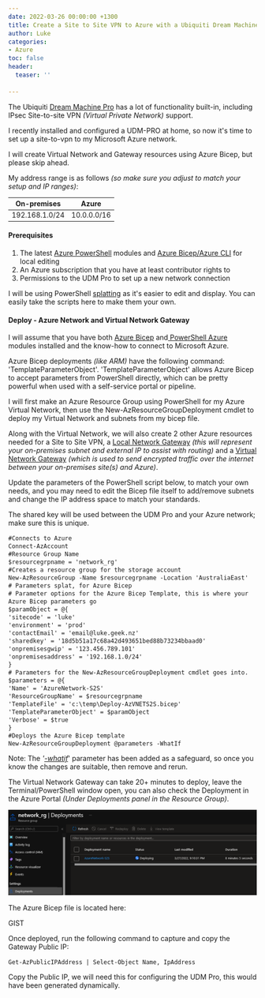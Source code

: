 ```yaml
---
date: 2022-03-26 00:00:00 +1300
title: Create a Site to Site VPN to Azure with a Ubiquiti Dream Machine Pro
author: Luke
categories:
- Azure
toc: false
header:
  teaser: ''

---
```

The Ubiquiti [Dream Machine Pro](https://store.ui.com/collections/unifi-network-unifi-os-consoles/products/udm-pro "Dream Machine Pro") has a lot of functionality built-in, including IPsec Site-to-site VPN _(Virtual Private Network)_ support.

I recently installed and configured a UDM-PRO at home, so now it's time to set up a site-to-vpn to my Microsoft Azure network.

I will create Virtual Network and Gateway resources using Azure Bicep, but please skip ahead.

My address range is as follows _(so make sure you adjust to match your setup and IP ranges)_:

| On-premises | Azure |
| --- | --- |
| 192.168.1.0/24 | 10.0.0.0/16 |

#### Prerequisites

1. The latest [Azure PowerShell](https://docs.microsoft.com/en-us/powershell/azure/install-az-ps?view=azps-7.1.0) modules and [Azure Bicep/Azure CLI](https://docs.microsoft.com/en-us/azure/azure-resource-manager/bicep/install) for local editing
2. An Azure subscription that you have at least contributor rights to
3. Permissions to the UDM Pro to set up a new network connection

I will be using PowerShell [splatting](https://docs.microsoft.com/en-us/powershell/module/microsoft.powershell.core/about/about_splatting "Splatting") as it's easier to edit and display. You can easily take the scripts here to make them your own.

#### Deploy - Azure Network and Virtual Network Gateway

I will assume that you have both [Azure Bicep](https://docs.microsoft.com/en-us/azure/azure-resource-manager/bicep/install#windows "Azure Bicep - Install") and[ PowerShell Azure](https://docs.microsoft.com/en-us/powershell/azure/install-az-ps "PowerShell - Azure") modules installed and the know-how to connect to Microsoft Azure.

Azure Bicep deployments _(like ARM)_ have the following command: 'TemplateParameterObject'. 'TemplateParameterObject' allows Azure Bicep to accept parameters from PowerShell directly, which can be pretty powerful when used with a self-service portal or pipeline.

I will first make an Azure Resource Group using PowerShell for my Azure Virtual Network, then use the New-AzResourceGroupDeployment cmdlet to deploy my Virtual Network and subnets from my bicep file.

Along with the Virtual Network, we will also create 2 other Azure resources needed for a Site to Site VPN, a [Local Network Gateway](https://docs.microsoft.com/en-us/azure/vpn-gateway/tutorial-site-to-site-portal "Tutorial: Create a site-to-site VPN connection in the Azure portal") _(this will represent your on-premises subnet and external IP to assist with routing)_ and a [Virtual Network Gateway](https://docs.microsoft.com/en-us/azure/vpn-gateway/vpn-gateway-about-vpngateways "What is VPN Gateway?") _(which is used to send encrypted traffic over the internet between your on-premises site(s) and Azure)_.

Update the parameters of the PowerShell script below, to match your own needs, and you may need to edit the Bicep file itself to add/remove subnets and change the IP address space to match your standards.

The shared key will be used between the UDM Pro and your Azure network; make sure this is unique.

    #Connects to Azure
    Connect-AzAccount
    #Resource Group Name
    $resourcegrpname = 'network_rg'
    #Creates a resource group for the storage account
    New-AzResourceGroup -Name $resourcegrpname -Location 'AustraliaEast'
    # Parameters splat, for Azure Bicep
    # Parameter options for the Azure Bicep Template, this is where your Azure Bicep parameters go
    $paramObject = @{
    'sitecode' = 'luke'
    'environment' = 'prod'
    'contactEmail' = 'email@luke.geek.nz'
    'sharedkey' = '18d5b51a17c68a42d493651bed88b73234bbaad0'
    'onpremisesgwip' = '123.456.789.101'
    'onpremisesaddress' = '192.168.1.0/24'
    }
    # Parameters for the New-AzResourceGroupDeployment cmdlet goes into.
    $parameters = @{
    'Name' = 'AzureNetwork-S2S'
    'ResourceGroupName' = $resourcegrpname
    'TemplateFile' = 'c:\temp\Deploy-AzVNETS2S.bicep'
    'TemplateParameterObject' = $paramObject
    'Verbose' = $true
    }
    #Deploys the Azure Bicep template
    New-AzResourceGroupDeployment @parameters -WhatIf

Note: The _'_[_-whatif_](https://docs.microsoft.com/en-us/azure/azure-resource-manager/bicep/deploy-what-if?tabs=azure-powershell%2CCLI "Bicep deployment what-if operation")' parameter has been added as a safeguard, so once you know the changes are suitable, then remove and rerun.

The Virtual Network Gateway can take 20+ minutes to deploy, leave the Terminal/PowerShell window open, you can also check the Deployment in the Azure Portal _(Under Deployments panel in the Resource Group)_.

![](/uploads/vnet-deployments2svpnazportal.png)

The Azure Bicep file is located here:

GIST

Once deployed, run the following command to capture and copy the Gateway Public IP: 

    Get-AzPublicIPAddress | Select-Object Name, IpAddress 

Copy the Public IP, we will need this for configuring the UDM Pro, this would have been generated dynamically.
